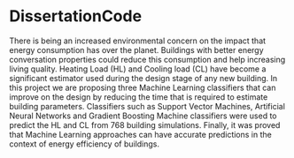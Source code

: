# DissertationCode

There is being an increased environmental concern on the impact that energy consumption has over the planet. Buildings with better energy conversation properties could reduce this consumption and help increasing living quality. Heating Load (HL) and Cooling load (CL) have become a significant estimator used during the design stage of any new building. In this project we are proposing three Machine Learning classifiers that can improve on the design by reducing the time that is required to estimate building parameters. Classifiers such as Support Vector Machines, Artificial Neural Networks and Gradient Boosting Machine classifiers were used to predict the HL and CL from 768 building simulations. Finally, it was proved that Machine Learning approaches can have accurate predictions in the context of energy efficiency of buildings.
